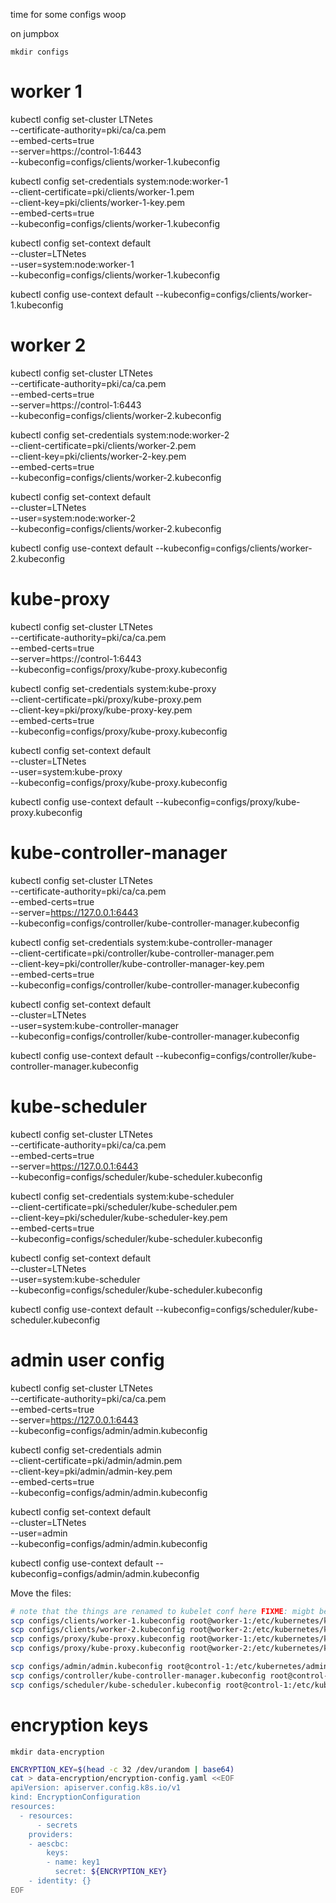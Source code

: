 time for some configs woop

on jumpbox

`mkdir configs`

# worker 1

kubectl config set-cluster LTNetes\
    --certificate-authority=pki/ca/ca.pem \
    --embed-certs=true \
    --server=https://control-1:6443 \
    --kubeconfig=configs/clients/worker-1.kubeconfig

kubectl config set-credentials system:node:worker-1 \
    --client-certificate=pki/clients/worker-1.pem \
    --client-key=pki/clients/worker-1-key.pem \
    --embed-certs=true \
    --kubeconfig=configs/clients/worker-1.kubeconfig

kubectl config set-context default \
    --cluster=LTNetes \
    --user=system:node:worker-1 \
    --kubeconfig=configs/clients/worker-1.kubeconfig

kubectl config use-context default --kubeconfig=configs/clients/worker-1.kubeconfig

# worker 2

kubectl config set-cluster LTNetes\
    --certificate-authority=pki/ca/ca.pem \
    --embed-certs=true \
    --server=https://control-1:6443 \
    --kubeconfig=configs/clients/worker-2.kubeconfig

kubectl config set-credentials system:node:worker-2 \
    --client-certificate=pki/clients/worker-2.pem \
    --client-key=pki/clients/worker-2-key.pem \
    --embed-certs=true \
    --kubeconfig=configs/clients/worker-2.kubeconfig

kubectl config set-context default \
    --cluster=LTNetes \
    --user=system:node:worker-2 \
    --kubeconfig=configs/clients/worker-2.kubeconfig

kubectl config use-context default --kubeconfig=configs/clients/worker-2.kubeconfig

# kube-proxy

kubectl config set-cluster LTNetes \
  --certificate-authority=pki/ca/ca.pem \
  --embed-certs=true \
  --server=https://control-1:6443 \
  --kubeconfig=configs/proxy/kube-proxy.kubeconfig

kubectl config set-credentials system:kube-proxy \
  --client-certificate=pki/proxy/kube-proxy.pem \
  --client-key=pki/proxy/kube-proxy-key.pem \
  --embed-certs=true \
  --kubeconfig=configs/proxy/kube-proxy.kubeconfig

kubectl config set-context default \
  --cluster=LTNetes \
  --user=system:kube-proxy \
  --kubeconfig=configs/proxy/kube-proxy.kubeconfig

kubectl config use-context default --kubeconfig=configs/proxy/kube-proxy.kubeconfig

# kube-controller-manager

kubectl config set-cluster LTNetes \
  --certificate-authority=pki/ca/ca.pem \
  --embed-certs=true \
  --server=https://127.0.0.1:6443 \
  --kubeconfig=configs/controller/kube-controller-manager.kubeconfig

kubectl config set-credentials system:kube-controller-manager \
  --client-certificate=pki/controller/kube-controller-manager.pem \
  --client-key=pki/controller/kube-controller-manager-key.pem \
  --embed-certs=true \
  --kubeconfig=configs/controller/kube-controller-manager.kubeconfig

kubectl config set-context default \
  --cluster=LTNetes \
  --user=system:kube-controller-manager \
  --kubeconfig=configs/controller/kube-controller-manager.kubeconfig

kubectl config use-context default --kubeconfig=configs/controller/kube-controller-manager.kubeconfig

# kube-scheduler

kubectl config set-cluster LTNetes \
  --certificate-authority=pki/ca/ca.pem \
  --embed-certs=true \
  --server=https://127.0.0.1:6443 \
  --kubeconfig=configs/scheduler/kube-scheduler.kubeconfig

kubectl config set-credentials system:kube-scheduler \
  --client-certificate=pki/scheduler/kube-scheduler.pem \
  --client-key=pki/scheduler/kube-scheduler-key.pem \
  --embed-certs=true \
  --kubeconfig=configs/scheduler/kube-scheduler.kubeconfig

kubectl config set-context default \
  --cluster=LTNetes \
  --user=system:kube-scheduler \
  --kubeconfig=configs/scheduler/kube-scheduler.kubeconfig

kubectl config use-context default --kubeconfig=configs/scheduler/kube-scheduler.kubeconfig

# admin user config

kubectl config set-cluster LTNetes \
  --certificate-authority=pki/ca/ca.pem \
  --embed-certs=true \
  --server=https://127.0.0.1:6443 \
  --kubeconfig=configs/admin/admin.kubeconfig

kubectl config set-credentials admin \
  --client-certificate=pki/admin/admin.pem \
  --client-key=pki/admin/admin-key.pem \
  --embed-certs=true \
  --kubeconfig=configs/admin/admin.kubeconfig

kubectl config set-context default \
  --cluster=LTNetes \
  --user=admin \
  --kubeconfig=configs/admin/admin.kubeconfig

kubectl config use-context default --kubeconfig=configs/admin/admin.kubeconfig

Move the files:

```bash
# note that the things are renamed to kubelet conf here FIXME: migbt be incorrect
scp configs/clients/worker-1.kubeconfig root@worker-1:/etc/kubernetes/kubelet.conf
scp configs/clients/worker-2.kubeconfig root@worker-2:/etc/kubernetes/kubelet.conf
scp configs/proxy/kube-proxy.kubeconfig root@worker-1:/etc/kubernetes/kube-proxy.conf
scp configs/proxy/kube-proxy.kubeconfig root@worker-2:/etc/kubernetes/kube-proxy.conf

scp configs/admin/admin.kubeconfig root@control-1:/etc/kubernetes/admin.conf
scp configs/controller/kube-controller-manager.kubeconfig root@control-1:/etc/kubernetes/controller-manager.conf
scp configs/scheduler/kube-scheduler.kubeconfig root@control-1:/etc/kubernetes/scheduler.conf
```

# encryption keys

`mkdir data-encryption`

```bash
ENCRYPTION_KEY=$(head -c 32 /dev/urandom | base64)
cat > data-encryption/encryption-config.yaml <<EOF
apiVersion: apiserver.config.k8s.io/v1
kind: EncryptionConfiguration
resources:
  - resources:
      - secrets
    providers:
    - aescbc:
        keys:
        - name: key1
          secret: ${ENCRYPTION_KEY}
    - identity: {}
EOF
```

